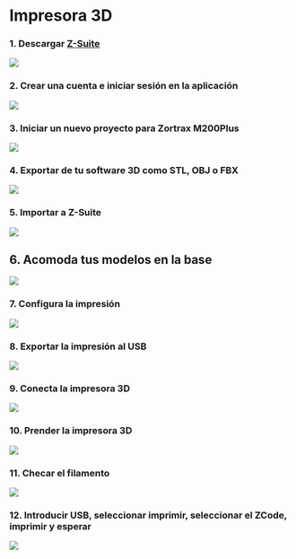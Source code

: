# Impresora 3D

### 1. Descargar [Z-Suite](https://zortrax.com/software/)
![](./img/zsuite.png)

### 2. Crear una cuenta e iniciar sesión en la aplicación
![](./img/zsuite2.png)

### 3. Iniciar un nuevo proyecto para Zortrax M200Plus
![](./img/zsuitehome.png)

### 4. Exportar de tu software 3D como STL, OBJ o FBX
![](./img/blender.png)

### 5. Importar a Z-Suite
![](./img/zsuiteproj.png)

## 6. Acomoda tus modelos en la base
![](./img/zsuiteacomodado.png)

### 7. Configura la impresión
![](./img/zsuiteprint.png)

### 8. Exportar la impresión al USB
![](./img/zsuiteexport.png)

### 9. Conecta la impresora 3D
![](./img/conectar.jfif)

### 10. Prender la impresora 3D
![](./img/prender.jfif)

### 11. Checar el filamento
![](./img/checar.jfif)

### 12. Introducir USB, seleccionar imprimir, seleccionar el ZCode, imprimir y esperar
![](./img/imprimir.jfif)